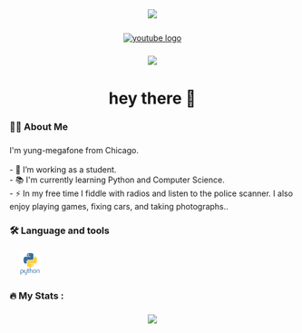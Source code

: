 <div align="center">
  <img height="150" src="https://avatars.githubusercontent.com/u/61205646"  />
</div>

###

<div align="center">
  <a href= "https://www.youtube.com/@yung-megafone" target="blank_"><img src="https://img.shields.io/static/v1?message=Youtube&logo=youtube&label=&color=FF0000&logoColor=white&labelColor=&style=for-the-badge" height="25" alt="youtube logo"  /></a>
</div>

###

<div align="center">
  <img src="https://visitor-badge.laobi.icu/badge?page_id=yung-megafone"  />
</div>

###

<h1 align="center">hey there 👋</h1>

###

<h3 align="left">👩‍💻  About Me</h3>

###

<p align="left">I'm yung-megafone from Chicago.<br><br>- 🔭 I’m working as a student.<br>- 📚 I'm currently learning Python and Computer Science.<br>- ⚡ In my free time I fiddle with radios and listen to the police scanner. I also enjoy playing games, fixing cars, and taking photographs..</p>

###

<h3 align="left">🛠 Language and tools</h3>

###

<div align="left">
  <img width="12" />
  <img src="https://github.com/devicons/devicon/blob/master/icons/python/python-original-wordmark.svg" height="40" alt="Python Logo" />
</div>

###

<h3 align="left">🔥   My Stats :</h3>

###

<div align="center">
  <img src="https://streak-stats.demolab.com/?user=yung-megafone&locale=en&mode=daily&theme=dark&hide_border=false&border_radius=5&order=3%22%20height=%22220%22%20alt=%22streak%20graph"  />
</div>

###
